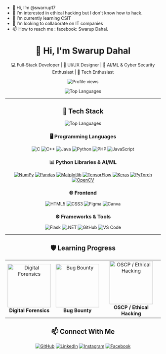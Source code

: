 - 👋 Hi, I’m @swarrup17
- 👀 I’m interested in ethical hacking but I don't know how to hack.
- 🌱 I’m currently learning CSIT
- 💞️ I’m looking to collaborate on IT companies
- 📫 How to reach me : facebook: Swarup Dahal. 

<!---
swarrup17/swarrup17 is a ✨ special ✨ repository because its `README.md` (this file) appears on your GitHub profile.
You can click the Preview link to take a look at your changes.
--->

<div align="center">

# 👋 Hi, I'm Swarup Dahal  
💻 Full-Stack Developer | 🎨 UI/UX Designer | 🤖 AI/ML & Cyber Security Enthusiast | 🚀 Tech Enthusiast  

![Profile views](https://komarev.com/ghpvc/?username=swarrup17&label=Profile%20views&color=0e75b6&style=flat)

![Top Languages](https://github-readme-stats.vercel.app/api/top-langs/?username=swarrup17&layout=compact&theme=radical)


---

## 🧰 Tech Stack
![Top Languages](https://github-readme-stats.vercel.app/api/top-langs/?username=YOUR_GITHUB_USERNAME&layout=compact&theme=radical)


### 🖥️ Programming Languages
![C](https://img.shields.io/badge/C-00599C?style=for-the-badge&logo=c&logoColor=white)
![C++](https://img.shields.io/badge/C++-00599C?style=for-the-badge&logo=c%2B%2B&logoColor=white)
![Java](https://img.shields.io/badge/Java-ED8B00?style=for-the-badge&logo=openjdk&logoColor=white)
![Python](https://img.shields.io/badge/Python-3776AB?style=for-the-badge&logo=python&logoColor=white)
![PHP](https://img.shields.io/badge/PHP-777BB4?style=for-the-badge&logo=php&logoColor=white)
![JavaScript](https://img.shields.io/badge/JavaScript-F7DF1E?style=for-the-badge&logo=javascript&logoColor=black)

### 📊 Python Libraries & AI/ML
[![NumPy](https://img.shields.io/badge/NumPy-013243?style=for-the-badge&logo=numpy&logoColor=white)](https://numpy.org/doc/)
[![Pandas](https://img.shields.io/badge/Pandas-150458?style=for-the-badge&logo=pandas&logoColor=white)](https://pandas.pydata.org/docs/)
[![Matplotlib](https://img.shields.io/badge/Matplotlib-11557C?style=for-the-badge&logo=matplotlib&logoColor=white)](https://matplotlib.org/stable/contents.html)
[![TensorFlow](https://img.shields.io/badge/TensorFlow-FF6F00?style=for-the-badge&logo=tensorflow&logoColor=white)](https://www.tensorflow.org/learn)
[![Keras](https://img.shields.io/badge/Keras-D00000?style=for-the-badge&logo=keras&logoColor=white)](https://keras.io/)
[![PyTorch](https://img.shields.io/badge/PyTorch-EE4C2C?style=for-the-badge&logo=pytorch&logoColor=white)](https://pytorch.org/docs/stable/index.html)
[![OpenCV](https://img.shields.io/badge/OpenCV-5C3EE8?style=for-the-badge&logo=opencv&logoColor=white)](https://docs.opencv.org/)

### 🌐 Frontend
![HTML5](https://img.shields.io/badge/HTML5-E34F26?style=for-the-badge&logo=html5&logoColor=white)
![CSS3](https://img.shields.io/badge/CSS3-1572B6?style=for-the-badge&logo=css3&logoColor=white)
![Figma](https://img.shields.io/badge/Figma-F24E1E?style=for-the-badge&logo=figma&logoColor=white)
![Canva](https://img.shields.io/badge/Canva-00C4CC?style=for-the-badge&logo=canva&logoColor=white)

### ⚙️ Frameworks & Tools
![Flask](https://img.shields.io/badge/Flask-000000?style=for-the-badge&logo=flask&logoColor=white)
![.NET](https://img.shields.io/badge/.NET-512BD4?style=for-the-badge&logo=dotnet&logoColor=white)
![GitHub](https://img.shields.io/badge/GitHub-181717?style=for-the-badge&logo=github&logoColor=white)
![VS Code](https://img.shields.io/badge/VS%20Code-0078D4?style=for-the-badge&logo=visual-studio-code&logoColor=white)

---

## 🛡️ Learning Progress
<table>
  <tr>
    <td align="center">
      <img src="https://www.malwarebytes.com/wp-content/uploads/sites/2/2017/08/shutterstock_442334347.jpg" width="140" alt="Digital Forensics"/><br/>
      <strong>Digital Forensics</strong>
    </td>
    <td align="center">
      <img src="https://blog.open-xchange.com/hubfs/Facebook-includes-third-party-apps-and-websites-to-bug-bounty-program-jpg.jpeg" width="140" alt="Bug Bounty"/><br/>
      <strong>Bug Bounty</strong>
    </td>
    <td align="center">
      <img src="https://s3.ap-south-1.amazonaws.com/webasha-blog/uploads/images/202505/image_750x_6814abe288031.webp" width="140" alt="OSCP / Ethical Hacking"/><br/>
      <strong>OSCP / Ethical Hacking</strong>
    </td>
  </tr>
</table>


## 📫 Connect With Me
<p align="center">
  <a href="https://github.com/swarrup17"><img src="https://img.shields.io/badge/GitHub-181717?style=for-the-badge&logo=github&logoColor=white" alt="GitHub"/></a>
  <a href="https://www.linkedin.com/in/swarup-dahal-b9a65225a/"><img src="https://img.shields.io/badge/LinkedIn-0077B5?style=for-the-badge&logo=linkedin&logoColor=white" alt="LinkedIn"/></a>
  <a href="https://www.instagram.com/_swarup_dahal_/"><img src="https://img.shields.io/badge/Instagram-E4405F?style=for-the-badge&logo=instagram&logoColor=white" alt="Instagram"/></a>
  <a href="https://www.facebook.com/swarupd.17"><img src="https://img.shields.io/badge/Facebook-1877F2?style=for-the-badge&logo=facebook&logoColor=white" alt="Facebook"/></a>
</p>

</div>
